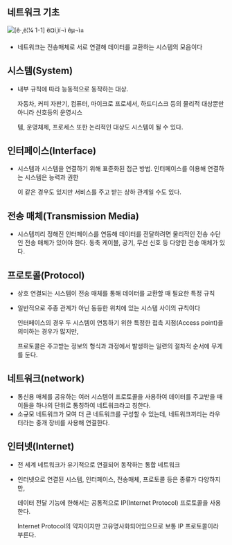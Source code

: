 ## 네트워크 기초

![[ê·¸ë¦¼ 1-1] ë¤í¸ìí¬ì êµ¬ì±](https://dbscthumb-phinf.pstatic.net/3578_000_1/20141023224033005_5G1BS9SOB.jpg/ka8_7_i1.jpg?type=w431_fst&wm=N) 

- 네트워크는 전송매체로 서로 연결해 데이터를 교환하는 시스템의 모음이다



## 시스템(System)

- 내부 규칙에 따라 능동적으로 동작하는 대상. 

  자동차, 커피 자판기, 컴퓨터, 마이크로 프로세서, 하드디스크 등의 물리적 대상뿐만 아니라 신호등의 운영시스

  템, 운영체제, 프로세스 또한 논리적인 대상도 시스템이 될 수 있다.



## 인터페이스(Interface)

- 시스템과 시스템을 연결하기 위해 표준화된 접근 방법. 인터페이스를 이용해 연결하는 시스템은 능력과 권한

  이 같은 경우도 있지만 서비스를 주고 받는 상하 관계일 수도 있다.



## 전송 매체(Transmission Media)

- 시스템끼리 정해진 인터페이스를 연동해 데이터를 전달하려면 물리적인 전송 수단인 전송 매체가 있어야 한다. 동축 케이블, 공기, 무선 신호 등 다양한 전송 매체가 있다.



## 프로토콜(Protocol)

- 상호 연결되는 시스템이 전송 매체를 통해 데이터를 교환할 때 필요한 특정 규칙

- 일반적으로 주종 관계가 아닌 동등한 위치에 있는 시스템 사이의 규칙이다

  인터페이스의 경우 두 시스템이 연동하기 위한 특정한 접촉 지점(Access point)을 의미하는 경우가 많지만,

  프로토콜은 주고받는 정보의 형식과 과정에서 발생하는 일련의 절차적 순서에 무게를 둔다.



## 네트워크(network)

- 통신용 매체를 공유하는 여러 시스템이 프로토콜을 사용하여 데이터를 주고받을 때 이들을 하나의 단위로 통칭하여 네트워크라고 칭한다.
- 소규모 네트워크가 모여 더 큰 네트워크를 구성할 수 있는데, 네트워크끼리는 라우터라는 중개 장비를 사용해 연결한다.



## 인터넷(Internet)

- 전 세계 네트워크가 유기적으로 연결되어 동작하는 통합 네트워크

- 인터넷으로 연결된 시스템, 인터페이스, 전송매체, 프로토콜 등은 종류가 다양하지만, 

  데이터 전달 기능에 한해서는 공통적으로 IP(Internet Protocol) 프로토콜을 사용한다.

  Internet Protocol의 약자이지만 고유명사화되어있으므로 보통 IP 프로토콜이라 부른다.



